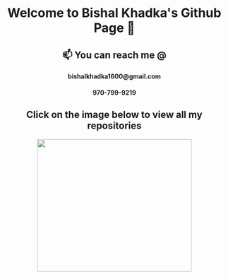 <h1 align = 'center'>  Welcome to Bishal Khadka's Github Page 👋 </h1>
<h2 align='center'> 📫 You can reach me @ </h2>
  <h4 align='center'> bishalkhadka1600@gmail.com </h4>  <h4 align='center'> 970-799-9219 </h4>
  
<h2 align='center'> Click on the image below to view all my repositories </h2>

  <div align='center'>
<a href = "https://github.com/bkhadka2?tab=repositories"> <img src = 'https://cdn.pixabay.com/photo/2019/02/24/03/51/iron-4016951_960_720.jpg' height = 300 width = 350> </a>
  </div>
